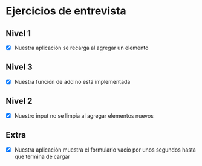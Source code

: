# Ejercicios de entrevista

## Nivel 1
- [x] Nuestra aplicación se recarga al agregar un elemento

## Nivel 3
- [x] Nuestra función de add no está implementada

## Nivel 2
- [x] Nuestro input no se limpia al agregar elementos nuevos

## Extra
- [x] Nuestra aplicación muestra el formulario vacío por unos segundos hasta que termina de cargar
